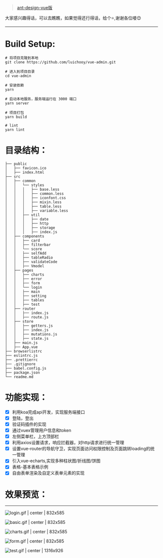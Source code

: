 > [ant-design-vue版](https://github.com/luichooy/vue-antd-pro)

大家感兴趣得话，可以去瞧瞧，如果觉得还行得话，给个⭐,谢谢各位喽😊

---
# Build Setup:


```plain
# 将项目克隆到本地
git clone https://github.com/luichooy/vue-admin.git

# 进入到项目目录
cd vue-admin

# 安装依赖
yarn

# 启动本地服务，服务端运行在 3000 端口
yarn server

# 项目打包
yarn build

# lint
yarn lint
```

# 目录结构：


```
├── public
│   ├── favicon.ico
│   ├── index.html
├── src
│   ├── common
│   │   └── styles
│   │   │   ├── base.less
│   │   │   ├── common.less
│   │   │   ├── iconfont.css
│   │   │   ├── mixin.less
│   │   │   ├── table.less
│   │   │   ├── variable.less
│   │   ├── util
│   │   │   ├── date
│   │   │   ├── http
│   │   │   ├── storage
│   │   │   ├── index.js
│   ├── components
│   │   ├── card
│   │   ├── filterbar
│   │   └── score
│   │   ├── selfAdd
│   │   ├── tableRadio
│   │   ├── validateCode
│   │   ├── Vmodel
│   ├── pages
│   │   ├── charts
│   │   ├── error
│   │   ├── form
│   │   └── login
│   │   ├── main
│   │   ├── setting
│   │   ├── tables
│   │   ├── test
│   ├── router
│   │   ├── index.js
│   │   ├── route.js
│   ├── store
│   │   ├── getters.js
│   │   ├── index.js
│   │   ├── mutations.js
│   │   ├── state.js
│   ├── main.js
│   ├── App.vue
├── browserlistrc
├── eslintrc.js
├── .prettierrc
├── .gitignore
├── babel.config.js
├── package.json
└── readme.md
```

# 功能实现：


* [x] 利用koa完成api开发，实现服务端接口
* [x] 登陆，登出
* [x] 验证码插件的实现
* [x] 通过vuex管理用户信息和token
* [x] 左侧菜单栏，上方顶部栏
* [x] 利用axios设置请求，响应拦截器，对http请求进行统一管理
* [x] 设置vue-router的导航守卫，实现页面访问权限控制及页面跳转loading的统一管理
* [x] 引入vue-echarts,实现多种柱状图/折线图/饼图
* [x] 表格-基本表格示例
* [x] 自由表单渲染及自定义表单元素的实现

# 效果预览：

---


![login.gif | center | 832x585](https://cdn.yuque.com/yuque/2018/gif/95048/1522651362860-40c6bf1f-45c7-429d-8dea-f90bbdb45b22.gif "")

![basic.gif | center | 832x585](https://cdn.yuque.com/yuque/2018/gif/95048/1522651400348-538008f4-4d55-45d9-933a-a72449a1bbaf.gif "")


![charts.gif | center | 832x585](https://cdn.yuque.com/yuque/2018/gif/95048/1522651417218-cef6f977-a7a8-44e9-9902-2e1b29c142fb.gif "")

![form.gif | center | 832x585](https://cdn.yuque.com/yuque/2018/gif/95048/1522651426493-b10d5605-70ff-47dd-b35b-f5959380498b.gif "")

![test.gif | center | 1316x926](https://cdn.yuque.com/yuque/2018/gif/95048/1522651433603-32edb860-2099-4783-a1ca-f28ceb560000.gif "")

